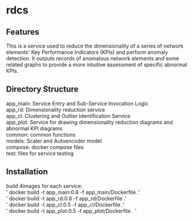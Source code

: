 # rdcs
## Features
This is a service used to reduce the dimensionality of a series of network elements' Key Performance Indicators (KPIs) and perform anomaly detection. It outputs records of anomalous network elements and some related graphs to provide a more intuitive assessment of specific abnormal KPIs.<br>
## Directory Structure
app_main: Service Entry and Sub-Service Invocation Logic<br>
app_rd: Dimensionality reduction service<br>
app_cl: Clustering and Outlier Identification Service<br>
app_plot: Service for drawing dimensionality reduction diagrams and abnormal KPI diagrams<br>
common: common functions<br>
models: Scaler and Autoencoder model<br>
compose: docker compose files<br>
test: files for service testing<br>
## Installation
build 4images for each service:  
    '   docker build -t app_main:0.8 -f app_main/Dockerfile .'<br>
    '   docker build -t app_rd:0.8 -f app_rd/Dockerfile .'<br>
    '   docker build -t app_cl:0.5 -f app_cl/Dockerfile .'<br>
    '   docker build -t app_plot:0.5 -f app_plot/Dockerfile .  '<br>

